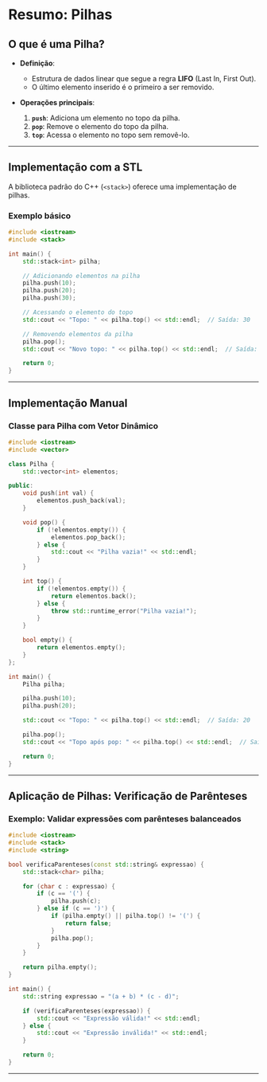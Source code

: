 # Resumo: Pilhas

## O que é uma Pilha?
- **Definição**:
  - Estrutura de dados linear que segue a regra **LIFO** (Last In, First Out).
  - O último elemento inserido é o primeiro a ser removido.

- **Operações principais**:
  1. **`push`**: Adiciona um elemento no topo da pilha.
  2. **`pop`**: Remove o elemento do topo da pilha.
  3. **`top`**: Acessa o elemento no topo sem removê-lo.

---

## Implementação com a STL
A biblioteca padrão do C++ (`<stack>`) oferece uma implementação de pilhas.

### Exemplo básico
```cpp
#include <iostream>
#include <stack>

int main() {
    std::stack<int> pilha;

    // Adicionando elementos na pilha
    pilha.push(10);
    pilha.push(20);
    pilha.push(30);

    // Acessando o elemento do topo
    std::cout << "Topo: " << pilha.top() << std::endl;  // Saída: 30

    // Removendo elementos da pilha
    pilha.pop();
    std::cout << "Novo topo: " << pilha.top() << std::endl;  // Saída: 20

    return 0;
}
```

---

## Implementação Manual
### Classe para Pilha com Vetor Dinâmico
```cpp
#include <iostream>
#include <vector>

class Pilha {
    std::vector<int> elementos;

public:
    void push(int val) {
        elementos.push_back(val);
    }

    void pop() {
        if (!elementos.empty()) {
            elementos.pop_back();
        } else {
            std::cout << "Pilha vazia!" << std::endl;
        }
    }

    int top() {
        if (!elementos.empty()) {
            return elementos.back();
        } else {
            throw std::runtime_error("Pilha vazia!");
        }
    }

    bool empty() {
        return elementos.empty();
    }
};

int main() {
    Pilha pilha;

    pilha.push(10);
    pilha.push(20);

    std::cout << "Topo: " << pilha.top() << std::endl;  // Saída: 20

    pilha.pop();
    std::cout << "Topo após pop: " << pilha.top() << std::endl;  // Saída: 10

    return 0;
}
```

---

## Aplicação de Pilhas: Verificação de Parênteses
### Exemplo: Validar expressões com parênteses balanceados
```cpp
#include <iostream>
#include <stack>
#include <string>

bool verificaParenteses(const std::string& expressao) {
    std::stack<char> pilha;

    for (char c : expressao) {
        if (c == '(') {
            pilha.push(c);
        } else if (c == ')') {
            if (pilha.empty() || pilha.top() != '(') {
                return false;
            }
            pilha.pop();
        }
    }

    return pilha.empty();
}

int main() {
    std::string expressao = "(a + b) * (c - d)";

    if (verificaParenteses(expressao)) {
        std::cout << "Expressão válida!" << std::endl;
    } else {
        std::cout << "Expressão inválida!" << std::endl;
    }

    return 0;
}
```

---